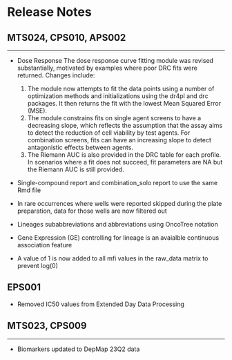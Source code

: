 # Release Notes

## MTS024, CPS010, APS002
***

* Dose Response 
The dose response curve fitting module was revised substantially, motivated by examples where poor DRC fits were returned. Changes include:
  1. The module now attempts to fit the data points using a number of optimization methods and initializations using the dr4pl and drc packages. It then returns the fit with the lowest Mean Squared Error (MSE).
  2. The module constrains fits on single agent screens to have a decreasing slope, which reflects the assumption that the assay aims to detect the reduction of cell viability by test agents. For combination screens, fits can have an increasing slope to detect antagonistic effects between agents.
  3. The Riemann AUC is also provided in the DRC table for each profile. In scenarios where a fit does not succeed, fit parameters are NA but the Riemann AUC is still provided.

* Single-compound report and combination_solo report to use the same Rmd file

* In rare occurrences where wells were reported skipped during the plate preparation, data for those wells are now filtered out
* Lineages subabbreviations and abbreviations using OncoTree notation
* Gene Expression (GE) controlling for lineage is an avaialble continuous association feature

* A value of 1 is now added to all mfi values in the raw_data matrix to prevent log(0)

## EPS001
* Removed IC50 values from Extended Day Data Processing

## MTS023, CPS009
***
* Biomarkers updated to DepMap 23Q2 data 
